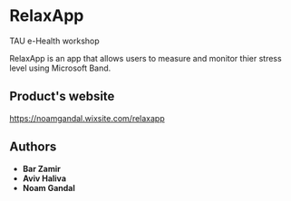 # RelaxApp
TAU e-Health workshop

RelaxApp is an app that allows users to measure and monitor thier stress level using Microsoft Band.


## Product's website
https://noamgandal.wixsite.com/relaxapp

## Authors

* **Bar Zamir**
* **Aviv Haliva**
* **Noam Gandal**